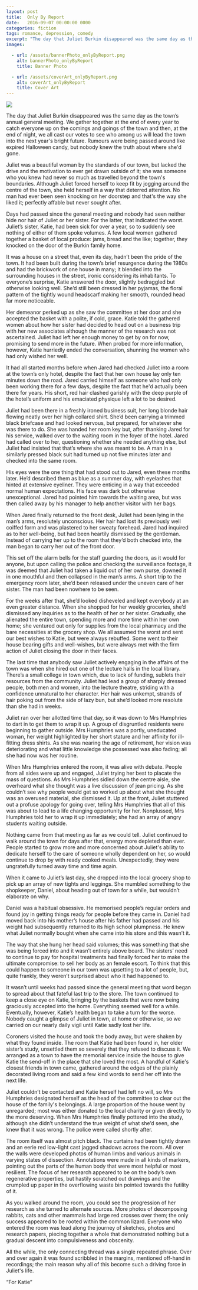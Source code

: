 ```yaml
---
layout: post
title:  Only By Report
date:   2016-09-07 00:00:00 0000
categories: fiction
tags: romance, depression, comedy
excerpt: "The day that Juliet Burkin disappeared was the same day as the town’s annual general meeting."
images:

  - url: /assets/bannerPhoto_onlyByReport.png
    alt: bannerPhoto_onlyByReport
    title: Banner Photo

  - url: /assets/coverArt_onlyByReport.png
    alt: coverArt_onlyByReport
    title: Cover Art
---
```


<img class="bannerPhoto" src="{{ site.url }}/assets/bannerPhoto_onlyByReport.png" />

The day that Juliet Burkin disappeared was the same day as the town’s annual general meeting. We gather together at the end of every year to catch everyone up on the comings and goings of the town and then, at the end of night, we all cast our votes to see who among us will lead the town into the next year's bright future. Rumours were being passed around like expired Halloween candy, but nobody knew the truth about where she'd gone.

Juliet was a beautiful woman by the standards of our town, but lacked the drive and the motivation to ever get drawn outside of it; she was someone who you knew had never so much as travelled beyond the town's boundaries. Although Juliet forced herself to keep fit by jogging around the centre of the town, she held herself in a way that deterred attention. No man had ever been seen knocking on her doorstep and that's the way she liked it; perfectly affable but never sought after.

Days had passed since the general meeting and nobody had seen neither hide nor hair of Juliet or her sister. For the latter, that indicated the worst. Juliet’s sister, Katie, had been sick for over a year, so to suddenly see nothing of either of them spoke volumes. A few local women gathered together a basket of local produce: jams, bread and the like; together, they knocked on the door of the Burkin family home.

It was a house on a street that, even its day, hadn’t been the pride of the town. It had been built during the town’s brief resurgence during the 1980s and had the brickwork of one house in many; it blended into the surrounding houses in the street, ironic considering its inhabitants. To everyone’s surprise, Katie answered the door, slightly bedraggled but otherwise looking well. She’d still been dressed in her pyjamas, the floral pattern of the tightly wound headscarf making her smooth, rounded head far more noticeable.

Her demeanor perked up as she saw the committee at her door and she accepted the basket with a polite, if cold, grace. Katie told the gathered women about how her sister had decided to head out on a business trip with her new associates although the manner of the research was not ascertained. Juliet had left her enough money to get by on for now, promising to send more in the future. When probed for more information, however, Katie hurriedly ended the conversation, shunning the women who had only wished her well.

It had all started months before when Jared had checked Juliet into a room at the town’s only hotel, despite the fact that her own house lay only ten minutes down the road. Jared carried himself as someone who had only been working there for a few days, despite the fact that he'd actually been there for years. His short, red hair clashed garishly with the deep purple of the hotel’s uniform and his emaciated physique left a lot to be desired.

Juliet had been there in a freshly ironed business suit, her long blonde hair flowing neatly over her high collared shirt. She’d been carrying a trimmed black briefcase and had looked nervous, but prepared, for whatever she was there to do. She was handed her room key but, after thanking Jared for his service, walked over to the waiting room in the foyer of the hotel. Jared had called over to her, questioning whether she needed anything else, but Juliet had insisted that that’s where she was meant to be. A man in a similarly pressed black suit had turned up not five minutes later and checked into the same room.

His eyes were the one thing that had stood out to Jared, even these months later. He’d described them as blue as a summer day, with eyelashes that hinted at extensive eyeliner. They were enticing in a way that exceeded normal human expectations. His face was dark but otherwise unexceptional. Jared had pointed him towards the waiting area, but was then called away by his manager to help another visitor with her bags.

When Jared finally returned to the front desk, Juliet had been lying in the man’s arms, resolutely unconscious. Her hair had lost its previously well coiffed form and was plastered to her sweaty forehead. Jared had inquired as to her well-being, but had been heartily dismissed by the gentleman. Instead of carrying her up to the room that they’d both checked into, the man began to carry her out of the front door.

This set off the alarm bells for the staff guarding the doors, as it would for anyone, but upon calling the police and checking the surveillance footage, it was deemed that Juliet had taken a liquid out of her own purse, downed it in one mouthful and then collapsed in the man’s arms. A short trip to the emergency room later, she’d been released under the uneven care of her sister. The man had been nowhere to be seen.

For the weeks after that, she’d looked disheveled and kept everybody at an even greater distance. When she shopped for her weekly groceries, she’d dismissed any inquiries as to the health of her or her sister. Gradually, she alienated the entire town, spending more and more time within her own home; she ventured out only for supplies from the local pharmacy and the bare necessities at the grocery shop. We all assumed the worst and sent our best wishes to Katie, but were always rebuffed. Some went to their house bearing gifts and well-wishes, but were always met with the firm action of Juliet closing the door in their faces.

The last time that anybody saw Juliet actively engaging in the affairs of the town was when she hired out one of the lecture halls in the local library. There’s a small college in town which, due to lack of funding, sublets their resources from the community. Juliet had lead a group of sharply dressed people, both men and women, into the lecture theatre, striding with a confidence unnatural to her character. Her hair was unkempt, strands of hair poking out from the side of lazy bun, but she’d looked more resolute than she had in weeks.

Juliet ran over her allotted time that day, so it was down to Mrs Humphries to dart in to get them to wrap it up. A group of disgruntled residents were beginning to gather outside. Mrs Humphries was a portly, uneducated woman, her weight highlighted by her short stature and her affinity for ill-fitting dress shirts. As she was nearing the age of retirement, her vision was deteriorating and what little knowledge she possessed was also fading; all she had now was her routine.

When Mrs Humphries entered the room, it was alive with debate. People from all sides were up and engaged, Juliet trying her best to placate the mass of questions. As Mrs Humphries sidled down the centre aisle, she overheard what she thought was a live discussion of jean pricing. As she couldn’t see why people would get so worked up about what she thought was an overused material, she dismissed it. Up at the front, Juliet stuttered out a profuse apology for going over, telling Mrs Humphries that all of this was about to lead to a life changing opportunity for her. Nonplussed, Mrs Humphries told her to wrap it up immediately; she had an array of angry students waiting outside.

Nothing came from that meeting as far as we could tell. Juliet continued to walk around the town for days after that, energy more depleted than ever. People started to grow more and more concerned about Juliet's ability to dedicate herself to the care of someone wholly dependent on her, so would continue to drop by with ready cooked meals. Unexpectedly, they were ungratefully turned away time and time again.

When it came to Juliet’s last day, she dropped into the local grocery shop to pick up an array of new tights and leggings. She mumbled something to the shopkeeper, Daniel, about heading out of town for a while, but wouldn’t elaborate on why.

Daniel was a habitual obsessive. He memorised people’s regular orders and found joy in getting things ready for people before they came in. Daniel had moved back into his mother’s house after his father had passed and his weight had subsequently returned to its high school plumpness. He knew what Juliet normally bought when she came into his store and this wasn’t it.

The way that she hung her head said volumes; this was something that she was being forced into and it wasn’t entirely above board. The sisters’ need to continue to pay for hospital treatments had finally forced her to make the ultimate compromise: to sell her body as an female escort. To think that this could happen to someone in our town was upsetting to a lot of people, but, quite frankly, they weren’t surprised about who it had happened to.

It wasn’t until weeks had passed since the general meeting that word began to spread about that fateful last trip to the store. The town continued to keep a close eye on Katie, bringing by the baskets that were now being graciously accepted into the home. Everything seemed well for a while. Eventually, however, Katie’s health began to take a turn for the worse. Nobody caught a glimpse of Juliet in town, at home or otherwise, so we carried on our nearly daily vigil until Katie sadly lost her life.

Coroners visited the house and took the body away, but were shaken by what they found inside. The room that Katie had been found in, her older sister’s study, unsettled them so severely that they refused to discuss it. We arranged as a town to have the memorial service inside the house to give Katie the send-off in the place that she loved the most. A handful of Katie's closest friends in town came, gathered around the edges of the plainly decorated living room and said a few kind words to send her off into the next life.

Juliet couldn’t be contacted and Katie herself had left no will, so Mrs Humphries designated herself as the head of the committee to clear out the house of the family's belongings. A large proportion of the house went by unregarded; most was either donated to the local charity or given directly to the more deserving. When Mrs Humphries finally pottered into the study, although she didn’t understand the true weight of what she’d seen, she knew that it was wrong. The police were called shortly after.

The room itself was almost pitch black. The curtains had been tightly drawn and an eerie red low-light cast jagged shadows across the room. All over the walls were developed photos of human limbs and various animals in varying states of dissection. Annotations were made in all kinds of markers, pointing out the parts of the human body that were most helpful or most resilient. The focus of her research appeared to be on the body’s own regenerative properties, but hastily scratched out drawings and the crumpled up paper in the overflowing waste bin pointed towards the futility of it.

As you walked around the room, you could see the progression of her research as she turned to alternate sources. More photos of decomposing rabbits, cats and other mammals had large red crosses over them; the only success appeared to be rooted within the common lizard. Everyone who entered the room was lead along the journey of sketches, photos and research papers, piecing together a whole that demonstrated nothing but a gradual descent into compulsiveness and obscenity.

All the while, the only connecting thread was a single repeated phrase. Over and over again it was found scribbled in the margins, mentioned off-hand in recordings; the main reason why all of this become such a driving force in Juliet's life.

“For Katie”
